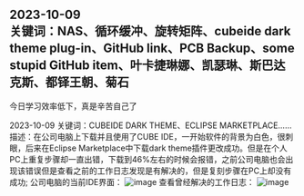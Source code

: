 2023-10-09  
关键词：NAS、循环缓冲、旋转矩阵、cubeide dark theme plug-in、GitHub link、PCB Backup、some stupid GitHub item、叶卡捷琳娜、凯瑟琳、斯巴达克斯、都铎王朝、菊石
--------------------------
今日学习效率低下，真是辛苦自己了





2023-10-09
关键词：CUBEIDE DARK THEME、ECLIPSE MARKETPLACE……
描述：在公司电脑上下载并且使用了CUBE IDE，一开始软件的背景为白色，很刺眼，后来在Eclipse Marketplace中下载dark theme插件更改成功。但是在个人PC上重复步骤却一直出错，下载到46%左右的时候会报错，之前公司电脑也会出现该错误但是查看之前的工作日志发现是有解决的，但是复刻步骤在PC上却没有成功;
公司电脑的当前IDE界面：
![image](https://github.com/Soulcontrol-WenFeng/Soulcontrol-WenFeng/assets/74033919/c6614e58-6c2b-4ef3-a203-ab2bf3215b9c)
查看曾经解决的工作日志：
![image](https://github.com/Soulcontrol-WenFeng/Soulcontrol-WenFeng/assets/74033919/7c3935af-23a9-468f-90e3-a9638481e167)




